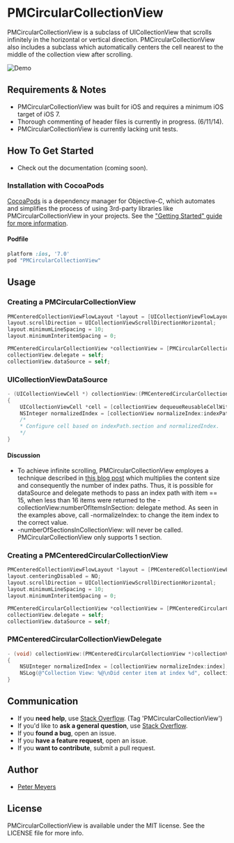 # PMCircularCollectionView

PMCircularCollectionView is a subclass of UICollectionView that scrolls infinitely in the horizontal or vertical direction. PMCircularCollectionView also includes a subclass which automatically centers the cell nearest to the middle of the collection view after scrolling.

![Demo](http://pm-dev.github.io/PMCircularCollectionView.gif)


## Requirements & Notes

- PMCircularCollectionView was built for iOS and requires a minimum iOS target of iOS 7.
- Thorough commenting of header files is currently in progress. (6/11/14).
- PMCircularCollectionView is currently lacking unit tests.

## How To Get Started

- Check out the documentation (coming soon).

### Installation with CocoaPods

[CocoaPods](http://cocoapods.org) is a dependency manager for Objective-C, which automates and simplifies the process of using 3rd-party libraries like PMCircularCollectionView in your projects. See the ["Getting Started" guide for more information](http://guides.cocoapods.org/using/getting-started.html).

#### Podfile

```ruby
platform :ios, '7.0'
pod "PMCircularCollectionView"
```

## Usage


### Creating a PMCircularCollectionView

```objective-c
PMCenteredCollectionViewFlowLayout *layout = [UICollectionViewFlowLayout new];
layout.scrollDirection = UICollectionViewScrollDirectionHorizontal;
layout.minimumLineSpacing = 10;	
layout.minimumInteritemSpacing = 0;

PMCenteredCircularCollectionView *collectionView = [PMCircularCollectionView collectionViewWithFrame:self.view.bounds collectionViewLayout:layout];
collectionView.delegate = self;
collectionView.dataSource = self;
```

### UICollectionViewDataSource

```objective-c
- (UICollectionViewCell *) collectionView:(PMCenteredCircularCollectionView *)collectionView cellForItemAtIndexPath:(NSIndexPath *)indexPath
{
    UICollectionViewCell *cell = [collectionView dequeueReusableCellWithReuseIdentifier:PMCellReuseIdentifier forIndexPath:indexPath];
    NSInteger normalizedIndex = [collectionView normalizeIndex:indexPath.item];
    /*
    * Configure cell based on indexPath.section and normalizedIndex.
    */
}
```

#### Discussion

 - To achieve infinite scrolling, PMCircularCollectionView employes a technique described in [this blog post](http://iphone2020.wordpress.com/2012/10/01/uitableview-tricks-part-2-infinite-scrolling) which multiplies the content size and consequently the number of index paths. Thus, it is possible for dataSource and delegate methods to pass an index path with item == 15, when less than 16 items were returned to the -collectionView:numberOfItemsInSection: delegate method. As seen in the examples above, call -normalizeIndex: to change the item index to the correct value.
 - -numberOfSectionsInCollectionView: will never be called. PMCircularCollectionView only supports 1 section.

### Creating a PMCenteredCircularCollectionView

```objective-c
PMCenteredCollectionViewFlowLayout *layout = [PMCenteredCollectionViewFlowLayout new];
layout.centeringDisabled = NO;
layout.scrollDirection = UICollectionViewScrollDirectionHorizontal;
layout.minimumLineSpacing = 10;	
layout.minimumInteritemSpacing = 0;

PMCenteredCircularCollectionView *collectionView = [PMCenteredCircularCollectionView collectionViewWithFrame:self.view.bounds collectionViewLayout:layout];
collectionView.delegate = self;
collectionView.dataSource = self;
```

### PMCenteredCircularCollectionViewDelegate

```objective-c
- (void) collectionView:(PMCenteredCircularCollectionView *)collectionView didCenterItemAtIndex:(NSUInteger)index
{
    NSUInteger normalizedIndex = [collectionView normalizeIndex:index];
	NSLog(@"Collection View: %@\nDid center item at index %d", collectionView, normalizedIndex);
}
```

## Communication

- If you **need help**, use [Stack Overflow](http://stackoverflow.com/questions/tagged/PMCircularCollectionView). (Tag 'PMCircularCollectionView')
- If you'd like to **ask a general question**, use [Stack Overflow](http://stackoverflow.com/questions/tagged/PMCircularCollectionView).
- If you **found a bug**, open an issue.
- If you **have a feature request**, open an issue.
- If you **want to contribute**, submit a pull request.


## Author

- [Peter Meyers](mailto:petermeyers1@gmail.com)

## License

PMCircularCollectionView is available under the MIT license. See the LICENSE file for more info.

